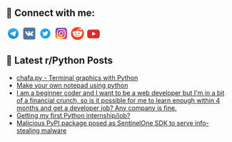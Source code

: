 ## 🔎 Connect with me:
[<img src="https://github.com/bullbesh/bullbesh/blob/main/images/Telegram.png" width="32" height="32" />](https://t.me/bullbesh)
[<img src="https://github.com/bullbesh/bullbesh/blob/main/images/VK.png" width="32" height="32" />](https://vk.com/bullbesh)
[<img src="https://github.com/bullbesh/bullbesh/blob/main/images/Twitter.png" width="32" height="32" />](https://twitter.com/bullbesh1)
[<img src="https://github.com/bullbesh/bullbesh/blob/main/images/Instagram.png" width="32" height="32" />](https://www.instagram.com/bullbesh)
[<img src="https://github.com/bullbesh/bullbesh/blob/main/images/Reddit.png" width="32" height="32" />](https://www.reddit.com/user/bullbesh)
[<img src="https://github.com/bullbesh/bullbesh/blob/main/images/YouTube.png" width="32" height="32" />](https://www.youtube.com/channel/UCtfjRs6uzgq5mfm8S06WTcg)

## 📕 Latest r/Python Posts
<!-- BLOG-POST-LIST:START -->
- [chafa.py - Terminal graphics with Python](https://www.reddit.com/r/Python/comments/107e2j9/chafapy_terminal_graphics_with_python/)
- [Make your own notepad using python](https://www.reddit.com/r/Python/comments/107d669/make_your_own_notepad_using_python/)
- [I am a beginner coder and I want to be a web developer but I&#39;m in a bit of a financial crunch, so is it possible for me to learn enough within 4 months and get a developer job? Any company is fine.](https://www.reddit.com/r/Python/comments/107bo4p/i_am_a_beginner_coder_and_i_want_to_be_a_web/)
- [Getting my first Python internship/job?](https://www.reddit.com/r/Python/comments/107bctv/getting_my_first_python_internshipjob/)
- [Malicious PyPI package posed as SentinelOne SDK to serve info-stealing malware](https://www.reddit.com/r/Python/comments/107b3pl/malicious_pypi_package_posed_as_sentinelone_sdk/)
<!-- BLOG-POST-LIST:END -->
